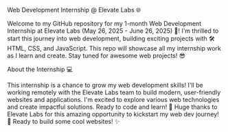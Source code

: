 Web Development Internship @ Elevate Labs 🌐

Welcome to my GitHub repository for my 1-month Web Development Internship at Elevate Labs (May 26, 2025 - June 26, 2025) 🚀! I'm thrilled to start this journey into web development, building exciting projects with 🛠️ HTML, CSS, and JavaScript. This repo will showcase all my internship work as I learn and create. Stay tuned for awesome web projects! 😎

About the Internship 💻

This internship is a chance to grow my web development skills! I'll be working remotely with the Elevate Labs team to build modern, user-friendly websites and applications. I'm excited to explore various web technologies and create impactful solutions. Ready to code and learn! 🌟 Huge thanks to Elevate Labs for this amazing opportunity to kickstart my web dev journey! 🙌 Ready to build some cool websites! ✨
